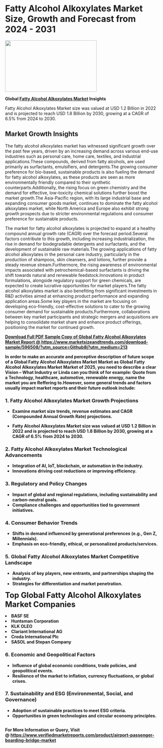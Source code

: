 <H1>Fatty Alcohol Alkoxylates Market Size, Growth and Forecast from 2024 - 2031</H1><img class="aligncenter size-medium wp-image-584254" src="https://thirdeyenews.in/wp-content/uploads/2024/09/Global-Market-Research-300x168.jpeg" alt="" width="300" height="168" /><p><strong>Global&nbsp;<a href="https://www.marketsizeandtrends.com/download-sample/596508/?utm_source=Github8j?utm_medium=213">Fatty Alcohol Alkoxylates Market</a> Insights</strong></p><p>Fatty Alcohol Alkoxylates Market size was valued at USD 1.2 Billion in 2022 and is projected to reach USD 1.8 Billion by 2030, growing at a CAGR of 6.5% from 2024 to 2030.</p><p><h2>Market Growth Insights</h2> <p>The fatty alcohol alkoxylates market has witnessed significant growth over the past few years, driven by an increasing demand across various end-use industries such as personal care, home care, textiles, and industrial applications.These compounds, derived from fatty alcohols, are used primarily as surfactants, emulsifiers, and detergents.The growing consumer preference for bio-based, sustainable products is also fueling the demand for fatty alcohol alkoxylates, as these products are seen as more environmentally friendly compared to their synthetic counterparts.Additionally, the rising focus on green chemistry and the demand for effective, low-toxicity chemical solutions further boost the market growth.The Asia-Pacific region, with its large industrial base and expanding consumer goods market, continues to dominate the fatty alcohol alkoxylates market, while North America and Europe also exhibit strong growth prospects due to stricter environmental regulations and consumer preference for sustainable products.</p> <p><strong><a href="#"></a></strong></p> <p>The market for fatty alcohol alkoxylates is projected to expand at a healthy compound annual growth rate (CAGR) over the forecast period.Several factors contribute to this growth, including increasing industrialization, the rise in demand for biodegradable detergents and surfactants, and the development of sustainable raw materials.The growing applications of fatty alcohol alkoxylates in the personal care industry, particularly in the production of shampoos, skin cleansers, and lotions, further provide a steady revenue stream.Furthermore, the rising awareness of environmental impacts associated with petrochemical-based surfactants is driving the shift towards natural and renewable feedstock.Innovations in product formulations, alongside regulatory support for green chemicals, are expected to create lucrative opportunities for market players.The fatty alcohol alkoxylates market is also benefiting from significant investments in R&D activities aimed at enhancing product performance and expanding application areas.Some key players in the market are focusing on developing eco-friendly, cost-effective solutions to cater to the growing consumer demand for sustainable products.Furthermore, collaborations between key market participants and strategic mergers and acquisitions are helping to consolidate market share and enhance product offerings, positioning the market for continued growth.</p> <p><strong><a href="#"></p><p><span class=""><strong>Download Full PDF Sample Copy of Global Fatty Alcohol Alkoxylates Market Report</strong> @ <a href="https://www.marketsizeandtrends.com/download-sample/596508/?utm_source=Github8j?utm_medium=213" target="_blank">https://www.marketsizeandtrends.com/download-sample/596508/?utm_source=Github8j?utm_medium=213</a></span></p><p>In order to make an accurate and perceptive description of future scope of a Global&nbsp;Fatty Alcohol Alkoxylates Market Market as Global&nbsp;Fatty Alcohol Alkoxylates Market Market of 2025, you need to describe a clear Vision &ndash; What Industry or Linda can you think of for example: Quote from a Technology, healthcare, automotive, renewable energy, name the market you are Reffering to.However, some general trends and factors usually impact market reports and their future outlook include:</p><h3>1.&nbsp;<strong>Fatty Alcohol Alkoxylates Market Growth Projections</strong></h3><ul><li>Examine market size trends, revenue estimates and CAGR (Compounded Annual Growth Rate) projections.</li><li><p>Fatty Alcohol Alkoxylates Market size was valued at USD 1.2 Billion in 2022 and is projected to reach USD 1.8 Billion by 2030, growing at a CAGR of 6.5% from 2024 to 2030.</p></li></ul><h3>2.&nbsp;<strong>Fatty Alcohol Alkoxylates Market Technological Advancements</strong></h3><ul><li>Integration of AI, IoT, blockchain, or automation in the industry.</li><li>Innovations driving cost reductions or improving efficiency.</li></ul><h3>3.&nbsp;<strong>Regulatory and Policy Changes</strong></h3><ul><li>Impact of global and regional regulations, including sustainability and carbon-neutral goals.</li><li>Compliance challenges and opportunities tied to government initiatives.</li></ul><h3>4.&nbsp;<strong>Consumer Behavior Trends</strong></h3><ul><li>Shifts in demand influenced by generational preferences (e.g., Gen Z, Millennials).</li><li>Emphasis on eco-friendly, ethical, or personalized products/services.</li></ul><h3>5.&nbsp;<strong>Global Fatty Alcohol Alkoxylates Market Competitive Landscape</strong></h3><ul><li>Analysis of key players, new entrants, and partnerships shaping the industry.</li><li>Strategies for differentiation and market penetration.</li></ul><p data-pm-slice="1 1 []"><span style="color: inherit; font-family: inherit; font-size: 25px;">Top Global Fatty Alcohol Alkoxylates Market Companies</span></p><div class="" data-test-id=""><p><li> BASF SE</li><li> Huntsman Corporation</li><li> KLK OLEO</li><li> Clariant International AG</li><li> Croda International Plc</li><li> SASOL and Stepan Company</li></p></div><h3>6.&nbsp;<strong>Economic and Geopolitical Factors</strong></h3><ul><li>Influence of global economic conditions, trade policies, and geopolitical events.</li><li>Resilience of the market to inflation, currency fluctuations, or global crises.</li></ul><h3>7.&nbsp;<strong>Sustainability and ESG (Environmental, Social, and Governance)</strong></h3><ul><li>Adoption of sustainable practices to meet ESG criteria.</li><li>Opportunities in green technologies and circular economy principles.</li></ul><h2><strong style="font-size: 14px;">For More Information or Query, Visit @&nbsp;</strong><a style="background-color: #ffffff; font-size: 14px;" href="https://www.marketsizeandtrends.com/report/fatty-alcohol-alkoxylates-market/" target="_blank">https://www.verifiedmarketreports.com/product/airport-passenger-boarding-bridge-market</a></h2>